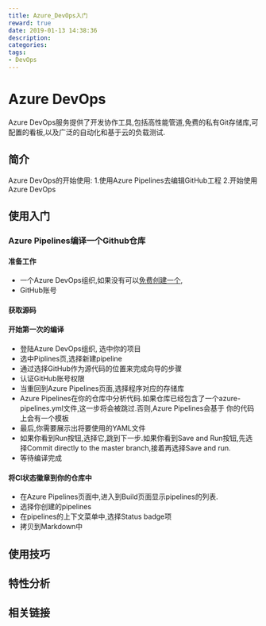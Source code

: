 ```yaml
---
title: Azure_DevOps入门
reward: true
date: 2019-01-13 14:38:36
description:
categories:
tags:
- DevOps
---
```


# Azure DevOps

Azure DevOps服务提供了开发协作工具,包括高性能管道,免费的私有Git存储库,可配置的看板,以及广泛的自动化和基于云的负载测试.

## 简介

Azure DevOps的开始使用:
1.使用Azure Pipelines去编辑GitHub工程
2.开始使用Azure DevOps

## 使用入门

### Azure Pipelines编译一个Github仓库

#### 准备工作

- 一个Azure DevOps组织,如果没有可以[免费创建一个](https://go.microsoft.com/fwlink/?LinkId=307137),
- GitHub账号

#### 获取源码

#### 开始第一次的编译

- 登陆Azure DevOps组织, 选中你的项目
- 选中Piplines页,选择新建pipeline
- 通过选择GitHub作为源代码的位置来完成向导的步骤
- 认证GitHub账号权限
- 当重回到Azure Pipelines页面,选择程序对应的存储库
- Azure Pipelines在你的仓库中分析代码.如果仓库已经包含了一个azure-pipelines.yml文件,这一步将会被跳过.否则,Azure Pipelines会基于
  你的代码上会有一个模板
- 最后,你需要展示出将要使用的YAML文件
- 如果你看到Run按钮,选择它,跳到下一步.如果你看到Save and Run按钮,先选择Commit directly to the master branch,接着再选择Save and run.
- 等待编译完成
  
#### 将CI状态徽章到你的仓库中

- 在Azure Pipelines页面中,进入到Build页面显示pipelines的列表.
- 选择你创建的pipelines
- 在pipelines的上下文菜单中,选择Status badge项
- 拷贝到Markdown中

## 使用技巧

## 特性分析

## 相关链接